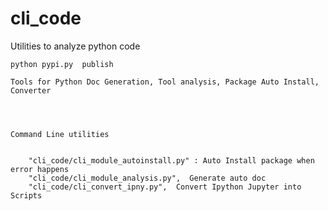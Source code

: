 # cli_code
Utilities to analyze python code

```
python pypi.py  publish

Tools for Python Doc Generation, Tool analysis, Package Auto Install, Converter




```




```
Command Line utilities


    "cli_code/cli_module_autoinstall.py" : Auto Install package when error happens
    "cli_code/cli_module_analysis.py",  Generate auto doc
    "cli_code/cli_convert_ipny.py",  Convert Ipython Jupyter into Scripts




```


